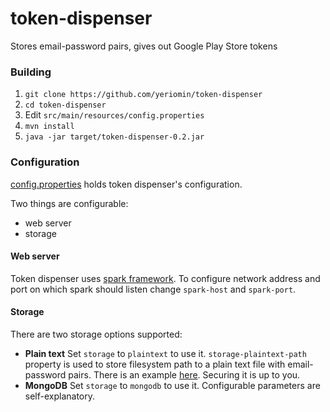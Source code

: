 # token-dispenser
Stores email-password pairs, gives out Google Play Store tokens

### Building

1. `git clone https://github.com/yeriomin/token-dispenser`
2. `cd token-dispenser`
3. Edit `src/main/resources/config.properties`
4. `mvn install`
5. `java -jar target/token-dispenser-0.2.jar`

### Configuration

[config.properties](/src/main/resources/config.properties) holds token dispenser's configuration.

Two things are configurable:
* web server
* storage

#### Web server

Token dispenser uses [spark framework](http://sparkjava.com/). To configure network address and port on which spark should listen change `spark-host` and `spark-port`.

#### Storage

There are two storage options supported:
* **Plain text** Set `storage` to `plaintext` to use it. `storage-plaintext-path` property is used to store filesystem path to a plain text file with email-password pairs. There is an example [here](/passwords.txt). Securing it is up to you.
* **MongoDB** Set `storage` to `mongodb` to use it. Configurable parameters are self-explanatory.
